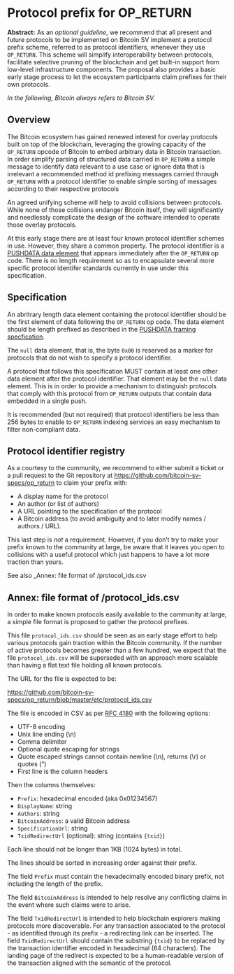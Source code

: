 # Protocol prefix for OP_RETURN

**Abstract:** As an _optional guideline_, we recommend that all present and future protocols to be implemented on Bitcoin SV implement a protocol prefix scheme, referred to as protocol identifiers, whenever they use `OP_RETURN`. This scheme will simplify interoperability between protocols, facilitate selective pruning of the blockchain and get built-in support from low-level infrastructure components. The proposal also provides a basic early stage process to let the ecosystem participants claim prefixes for their own protocols.

_In the following, Bitcoin always refers to Bitcoin SV._


## Overview

The Bitcoin ecosystem has gained renewed interest for overlay protocols built on top of the blockchain, leveraging the growing capacity of the `OP_RETURN` opcode of Bitcoin to embed arbitrary data in Bitcoin transaction. In order simplify parsing of structured data carried in `OP_RETURN` a simple message to identify data relevant to a use case or ignore data that is irrelevant a recommended method id prefixing messages carried through `OP_RETURN` with a protocol identifier to enable simple sorting of messages according to their respective protocols

An agreed unifying scheme will help to avoid collisions between protocols. While none of those collisions endanger Bitcoin itself, they will significantly and needlessly complicate the design of the software intended to operate those overlay protocols.

At this early stage there are at least four known protocol identifier schemes in use. However, they share a common property.  The protocol identifier is a [PUSHDATA data element](./01-PUSHDATA-data-element-framing.md) that appears immediately after the `OP_RETURN` op code. There is no length requirement so as to encapsulate several more specific protocol identifer standards currently in use under this specification.

## Specification

An abritrary length data element containing the protocol identifier should be the first element of data following the `OP_RETURN` op code. The data element should be length prefixed as described in the [PUSHDATA framing specfication](01-PUSHDATA-data-element-framing.md).

The `null` data element, that is, the byte `0x00` is reserved as a marker for protocols that do not wish to specify a protocol identifier.

A protocol that follows this specification MUST contain at least one other data element after the protocol identifier.  That element may be the `null` data element.  This is in order to provide a mechanism to distinguish protocols that comply with this protocol from `OP_RETURN` outputs that contain data embedded in a single push.

It is recommended (but not required) that protocol identifiers be less than 256 bytes to enable to `OP_RETURN` indexing services an easy mechanism to filter non-compliant data.

## Protocol identifier registry

As a courtesy to the community, we recommend to either submit a ticket or a pull request to the Git repository at https://github.com/bitcoin-sv-specs/op_return to claim your prefix with:

* A display name for the protocol
* An author (or list of authors)
* A URL pointing to the specification of the protocol
* A Bitcoin address (to avoid ambiguity and to later modify names / authors / URL).

This last step is _not_ a requirement. However, if you don’t try to make your prefix known to the community at large, be aware that it leaves you open to collisions with a useful protocol which just happens to have a lot more traction than yours.

See also _Annex: file format of /protocol_ids.csv

## Annex: file format of /protocol_ids.csv

In order to make known protocols easily available to the community at large, a simple file format is proposed to gather the protocol prefixes. 

This file `protocol_ids.csv` should be seen as an early stage effort to help various protocols gain traction within the Bitcoin community. If the number of active protocols becomes greater than a few hundred, we expect that the file `protocol_ids.csv` will be superseded with an approach more scalable than having a flat text file holding all known protocols.

The URL for the file is expected to be:

https://github.com/bitcoin-sv-specs/op_return/blob/master/etc/protocol_ids.csv 

The file is encoded in CSV as per [RFC 4180](https://tools.ietf.org/html/rfc4180) with the following options:

* UTF-8 encoding
* Unix line ending (\n)
* Comma delimiter
* Optional quote escaping for strings
* Quote escaped strings cannot contain newline (\n), returns (\r) or quotes (“)
* First line is the column headers

Then the columns themselves:

* `Prefix`: hexadecimal encoded (aka 0x01234567)
* `DisplayName`: string
* `Authors`: string
* `BitcoinAddress`: a valid Bitcoin address
* `SpecificationUrl`: string
* `TxidRedirectUrl` (optional): string (contains `{txid}`)

Each line should not be longer than 1KB (1024 bytes) in total.

The lines should be sorted in increasing order against their prefix.

The field `Prefix` must contain the hexadecimally encoded binary prefix, not including the length of the prefix.

The field `BitcoinAddress` is intended to help resolve any conflicting claims in the event where such claims were to arise.

The field `TxidRedirectUrl` is intended to help blockchain explorers making protocols more discoverable. For any transaction associated to the protocol - as identified through its prefix - a redirecting link can be inserted. The field `TxidRedirectUrl` should contain the substring `{txid}` to be replaced by the transaction identifier encoded in hexadecimal (64 characters). The landing page of the redirect is expected to be a human-readable version of the transaction aligned with the semantic of the protocol.
